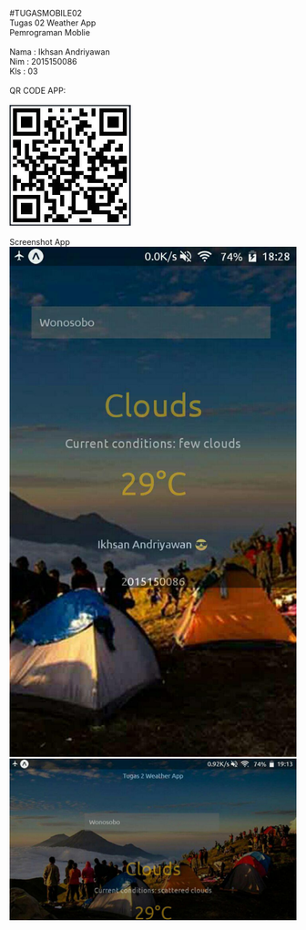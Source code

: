 #TUGASMOBILE02<br>
Tugas 02 Weather App<br> 
Pemrograman Moblie
<br><br>
Nama : Ikhsan Andriyawan
<br>
Nim  : 2015150086
<br>
Kls  : 03
<br><br>
QR CODE APP:
<br><br><img src="barcode.JPG">
<br><br>
Screenshot App<br>
<img src="1.jpg">
<img src="2.jpg">
